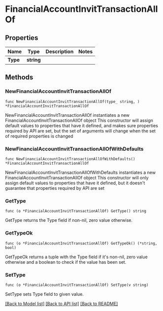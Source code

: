 # FinancialAccountInvitTransactionAllOf

## Properties

Name | Type | Description | Notes
------------ | ------------- | ------------- | -------------
**Type** | **string** |  | 

## Methods

### NewFinancialAccountInvitTransactionAllOf

`func NewFinancialAccountInvitTransactionAllOf(type_ string, ) *FinancialAccountInvitTransactionAllOf`

NewFinancialAccountInvitTransactionAllOf instantiates a new FinancialAccountInvitTransactionAllOf object
This constructor will assign default values to properties that have it defined,
and makes sure properties required by API are set, but the set of arguments
will change when the set of required properties is changed

### NewFinancialAccountInvitTransactionAllOfWithDefaults

`func NewFinancialAccountInvitTransactionAllOfWithDefaults() *FinancialAccountInvitTransactionAllOf`

NewFinancialAccountInvitTransactionAllOfWithDefaults instantiates a new FinancialAccountInvitTransactionAllOf object
This constructor will only assign default values to properties that have it defined,
but it doesn't guarantee that properties required by API are set

### GetType

`func (o *FinancialAccountInvitTransactionAllOf) GetType() string`

GetType returns the Type field if non-nil, zero value otherwise.

### GetTypeOk

`func (o *FinancialAccountInvitTransactionAllOf) GetTypeOk() (*string, bool)`

GetTypeOk returns a tuple with the Type field if it's non-nil, zero value otherwise
and a boolean to check if the value has been set.

### SetType

`func (o *FinancialAccountInvitTransactionAllOf) SetType(v string)`

SetType sets Type field to given value.



[[Back to Model list]](../README.md#documentation-for-models) [[Back to API list]](../README.md#documentation-for-api-endpoints) [[Back to README]](../README.md)


